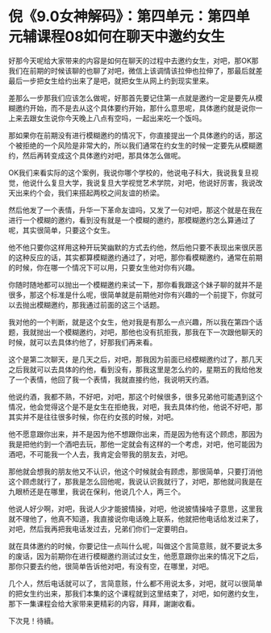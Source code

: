 # 倪《9.0女神解码》：第四单元：第四单元辅课程08如何在聊天中邀约女生

好那今天呢给大家带来的内容是如何在聊天的过程中去邀约女生，对吧，那OK那我们在前期的时候该聊的也聊了对吧，微信上该调情该拉伸也拉伸了，那最后就差最后一步把女生给约出来了是吧，就把女生从网上约到现实里来。

差那么一步那我们应该怎么做呢，好那首先要记住第一点就是邀约一定是要先从模糊邀约开始，而不是去从这个具体要约开始，那什么意思呢，具体邀约就是说你一上来去跟女生说你今天晚上八点有空吗，一起出来吃一个饭吗。

那如果你在前期没有进行模糊邀约的情况下，你直接提出一个具体邀约的话，那这个被拒绝的一个风险是非常大的，所以我们通常在约女生的时候一定要先从模糊邀约，然后再转变成这个具体邀约对吧，那具体怎么做呢。

OK我们来看实际的这个案例，我说你哪个学校的，他说电子科大，我说我复旦视觉，他说什么复旦大学，我说复旦大学视觉艺术学院，对吧，他说好厉害，我说改天出来约个会，我们来搭起两校之间友谊的桥梁。

然后他发了一个表情，升华一下革命友谊吗，又发了一句对吧，那这个就是在我在进行一个模糊的邀约，看到没有就是一个模糊的邀约，那模糊邀约怎么算通过了呢，其实很简单，只要这个女生。

他不他只要你这样用这种开玩笑幽默的方式去约他，然后他只要不表现出来很厌恶的这种反应的话，其实都算模糊邀约通过了，对吧，那你看模糊邀约，通常在前期的时候，你在哪一个情况下可以用，只要女生他对你有兴趣。

你随时随地都可以抛出一个模糊邀约来试一下，那你看我跟这个妹子聊的就并不是很多，那这个标准是什么呢，很简单就是前期他对你有兴趣的一个前提下，你就可以去抛出模糊邀约，那我通过前面的这三个话题。

我对他的一个判断，就是这个女生，他对我是有那么一点兴趣，所以我在第四个话题，我就抛出一个模糊邀约，对吧，那他也没有抗拒我，那我在下一次跟他聊天的时候，就可以去具体约他了，好那我们再来看。

这个是第二次聊天，是几天之后，对吧，那我因为前面已经模糊邀约过了，那几天之后我就可以去具体的约他，看到没有，那我这里是怎么约的，星期五的我给他发了一个表情，他回了我一个表情，我就直接约他，我说明天约酒。

他说约酒，我都不熟，不好吧，对吧，那这个时候很多，很多兄弟他可能遇到这个情况，他会觉得这个是不是女生在拒绝我，对吧，我去具体约他，他说不好吧，那其实并不是往往很多时候，你在约女孩的时候，对吧。

他不愿意跟你出来，并不是因为他不想跟你出来，而是因为他有这个顾虑，那因为我是把他约到一个酒吧去玩，那他一定就会有这样的一个考虑，对吧，他可能因为酒吧，不可能我一个人去，我肯定会带我的朋友去，对吧。

那他就会想我的朋友他又不认识，他这个时候就会有顾虑，那很简单，只要打消他这个顾虑就行了，那我是怎么回他呢，我说认识我就行了，对吧，那他就问我是在九眼桥还是在哪里，我说在保利，他说几个人，两三个。

他说人好少啊，对吧，我说人少才能披情操，对吧，他说披情操啥子意思，这里我就不理他了，他真不知道，我直接说你电话晚上联系，他就把他电话给发过来了，对吧，然后我再把我电话发过去，兄弟们你们一定要明白。

就在具体邀约的时候，你要记住一点叫什么呢，叫做这个言简意赅，就不要说太多的废话，因为前期你在进行模糊邀约测试过女生，他愿意跟你出来的情况下之后，那你只要去约他，很简单告诉他对吧，有没有空，在哪里，对吧。

几个人，然后电话就可以了，言简意赅，什么都不用说太多，对吧，就可以很简单的把女生约出来，那我们本集的这个课程就到这里结束了，对吧，如何邀约女生，那下一集课程会给大家带来更精彩的内容，拜拜，謝謝收看。

下次見！待續。